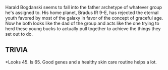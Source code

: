Harald Bogdanski seems to fall into the father archetype of whatever group he's assigned to. His home planet, Bradus IR 9-E, has rejected the eternal youth favored by most of the galaxy in favor of the concept of graceful age. Now he both looks like the dad of the group and acts like the one trying to herd these young bucks to actually pull together to achieve the things they set out to do.

## TRIVIA

*Looks 45. Is 65. Good genes and a healthy skin care routine helps a lot.